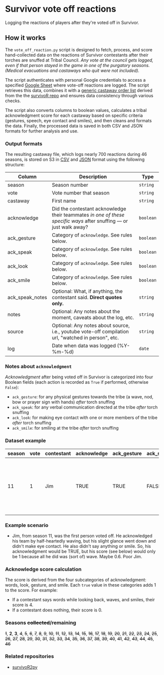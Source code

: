 # Survivor vote off reactions
Logging the reactions of players after they're voted off in Survivor.

## How it works

The `vote_off_reaction.py` script is designed to fetch, process, and score hand-collected data on the reactions of Survivor contestants after their torches are snuffed at Tribal Council. *Any vote at the council gets logged, even if that person stayed in the game in one of the purgatory seasons. (Medical evacuations and castaways who quit were not included).*

The script authenticates with personal Google credentials to access a specified [Google Sheet](https://docs.google.com/spreadsheets/d/1nys0mCWArUCtPKYIVBrbjmv7eAWkmOce4cBlyHm8b0c/edit?usp=sharing) where vote-off reactions are logged. The script retrieves this data, combines it with a [generic castaway order list](https://github.com/stiles/survivor-voteoffs/blob/main/data/processed/survivor_voteoff_order.csv) derived from the the [survivoR repo](https://github.com/doehm/survivoR) and  ensures data consistency through various checks. 

The script also converts columns to boolean values, calculates a tribal acknowledgment score for each castaway based on specific criteria (gestures, speech, eye contact and smiles), and then cleans and formats the data. Finally, the processed data is saved in both CSV and JSON formats for further analysis and use.

### Output formats

The resulting castaway file, which logs nearly 700 reactions during 46 seasons, is stored on S3 in [CSV](https://stilesdata.com/survivor/survivor_vote_off_reactions.csv) and [JSON](https://stilesdata.com/survivor/survivor_vote_off_reactions.json) format using the following structure: 

| Column         | Description                                                                                               | Type    |
|----------------|-----------------------------------------------------------------------------------------------------------|---------|
| season         | Season number                                                                                             | `string`  |
| vote           | Vote number that season                                                                                   | `string`  |
| castaway       | First name                                                                                                | `string`  |
| acknowledge    | Did the contestant acknowledge their teammates *in one of these specific ways* after snuffing — or just walk away?            | `boolean` |
| ack_gesture    | Category of `acknowledge`. See rules below. | `boolean` |
| ack_speak      | Category of `acknowledge`. See rules below.                            | `boolean` |
| ack_look       | Category of `acknowledge`. See rules below.                      | `boolean` |
| ack_smile      | Category of `acknowledge`. See rules below.                                   | `boolean` |
| ack_speak_notes| Optional: What, if anything, the contestant said. **Direct quotes only.**              | `string`  |
| notes          | Optional: Any notes about the moment, caveats about the log, etc.                                         | `string`  |
| source         | Optional: Any notes about source, i.e., youtube vote-off compilation url, "watched in person", etc.       | `string`  |
| log            | Date when data was logged (%Y-%m-%d)                                                                      | `date`    |

### Notes about `acknowledgment`

*Acknowledgment* after being voted off in Survivor is categorized into four Boolean fields (each action is recorded as `True` if performed, otherwise `False`): 

- `ack_gesture`: for any physical gestures towards the tribe (a wave, nod, bow or prayer sign with hands) *after* torch snuffing
- `ack_speak`: for any verbal communication directed at the tribe *after* torch snuffing
- `ack_look`: for making eye contact with one or more members of the tribe *after* torch snuffing
- `ack_smile`: for smiling at the tribe *after* torch snuffing

### Dataset example

| season | vote | contestant | acknowledge | ack_gesture | ack_speak | ack_look | ack_smile | ack_speak_notes | notes               | source        | log        |
|--------|------|------------|-------------|-------------|-----------|----------|-----------|-----------------|---------------------|------------|------------|
| 11     | 1    | Jim        | TRUE        | TRUE        | FALSE     | FALSE    | FALSE     |                 | Waved and turned head but didn't make eye contact | https://youtu.be/-D6JL6myJ_0?si=784e_2VAhRDk8OwC |2024-06-06|

### Example scenario

- Jim, from season 11, was the first person voted off. He acknowledged his team by half-heartedly waving, but his slight glance went down and didn't make eye contact. He also didn't say anything or smile. So, his acknowledgment would be TRUE, but his score (see below) would only be 1 because all he did was (sort of) wave. Maybe 0.6. Poor Jim.

### Acknowledge score calculation

The score is derived from the four subcategories of acknowledgment: words, look, gesture, and smile. Each `true` value in these categories adds 1 to the score. For example:

- If a contestant says words while looking back, waves, and smiles, their score is 4.
- If a contestant does nothing, their score is 0.

### Seasons ~~collected~~/**remaining**

~~1~~, **2**, **3**, ~~4~~, ~~5~~, ~~6~~, ~~7~~, ~~8~~, ~~9~~, ~~10~~, ~~11~~, ~~12~~, ~~13~~, ~~14~~, ~~15~~, ~~16~~, ~~17~~, ~~18~~, ~~19~~, ~~20~~, ~~21~~, ~~22~~, ~~23~~, ~~24~~, ~~25~~, ~~26~~, ~~27~~, ~~28~~, ~~29~~, ~~30~~, ~~31~~, ~~32~~, ~~33~~, ~~34~~, ~~35~~, ~~36~~, ~~37~~, ~~38~~, ~~39~~, ~~40~~, ~~41~~, ~~42~~, ~~43~~, ~~44~~, ~~45~~, ~~46~~

### Related repositories

- [survivoR2py](https://github.com/stiles/survivoR2py)